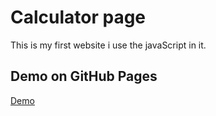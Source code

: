 # Calculator page
This is my first website i use the javaScript in it.

## Demo on GitHub Pages
[Demo](https://ahmedtolan2019.github.io/myFirstWebsiteUsingCssHtmlJs/)
